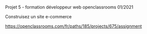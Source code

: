 Projet 5 - formation développeur web openclassrooms 01/2021

Construisez un site e-commerce

https://openclassrooms.com/fr/paths/185/projects/675/assignment
